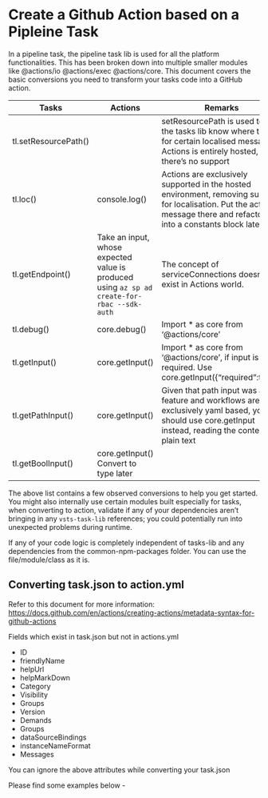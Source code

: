 # Create a Github Action based on a Pipleine Task

In a pipeline task, the pipeline task lib is used for all the  platform functionalities. This has been broken down into multiple smaller modules like @actions/io @actions/exec @actions/core. 
This document covers the basic conversions you need to transform your tasks code into a GitHub action.

| Tasks                | Actions                                                                                      | Remarks                                                                                                                                                                    |
|----------------------|----------------------------------------------------------------------------------------------|----------------------------------------------------------------------------------------------------------------------------------------------------------------------------|
| tl.setResourcePath() |                                                                                              | setResourcePath is used to let the tasks lib know where to look for certain localised messages. Actions is entirely hosted, there’s no support                             |
| tl.loc()             | console.log(<message>)                                                                       | Actions are exclusively supported in the hosted environment, removing support for localisation. Put the actual message there and refactor it into a constants block later. |
| tl.getEndpoint()     | Take an input, whose expected value is produced using  `az sp ad create-for-rbac --sdk-auth` | The concept of serviceConnections doesn’t exist in Actions world.                                                                                                          |
| tl.debug()           | core.debug()                                                                                 | Import * as core from ‘@actions/core’                                                                                                                                      |
| tl.getInput()        | core.getInput()                                                                              | Import * as core from ‘@actions/core’, if input is required. Use  core.getInput({“required”:true});                                                                        |
| tl.getPathInput()    | core.getInput()                                                                              | Given that path input was a UI feature and workflows are exclusively yaml based, you should use core.getInput instead, reading the content as plain text                   |
| tl.getBoolInput()    | core.getInput()  Convert to type later                                                       |                                                                                                                                                                            |

The above list contains a few observed conversions to help you get started. You might also internally use certain modules built especially for tasks, when converting to action, validate if any of your dependencies aren’t bringing in any `vsts-task-lib` references; you could potentially run into unexpected problems during runtime.

If any of your code logic is completely independent of tasks-lib and any dependencies from the common-npm-packages folder. You can use the file/module/class as it is.

## Converting task.json to action.yml

Refer to this document for more information: https://docs.github.com/en/actions/creating-actions/metadata-syntax-for-github-actions 

Fields which exist in task.json but not in actions.yml
* ID 
* friendlyName
* helpUrl
* helpMarkDown
* Category
* Visibility
* Groups
* Version
* Demands
* Groups
* dataSourceBindings
* instanceNameFormat
* Messages

You can ignore the above attributes while converting your task.json

Please find some examples below - 



